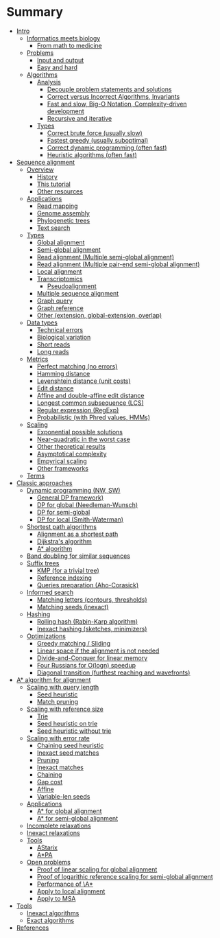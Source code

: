 # Summary

- [Intro]()
    - [Informatics meets biology]()
        - [From math to medicine]()
    - [Problems]()
        - [Input and output]()
        - [Easy and hard]()
    - [Algorithms]()
        - [Analysis]()
            - [Decouple problem statements and solutions](informal)
            - [Correct versus Incorrect Algorithms, Invariants]()
            - [Fast and slow, Big-O Notation, Complexity-driven
              development]()
            - [Recursive and iterative]()
        - [Types]()
            - [Correct brute force (usually slow)]()
            - [Fastest greedy (usually suboptimal)]()
            - [Correct dynamic programming (often fast)]()
            - [Heuristic algorithms (often fast)]()
- [Sequence alignment]()
    - [Overview](overview.md)
        - [History](history.md)
        - [This tutorial](tutorial.md)
        - [Other resources]()
    - [Applications]()
        - [Read mapping]()
        - [Genome assembly]()
        - [Phylogenetic trees]()
        - [Text search]()
    - [Types](types.md)
        - [Global alignment]()
        - [Semi-global alignment]()
        - [Read alignment (Multiple semi-global alignment)]()
        - [Read alignment (Multiple pair-end semi-global alignment)]()
        - [Local alignment]()
        - [Transcriptomics](transcriptomics.md)
            - [Pseudoalignment]()
        - [Multiple sequence alignment]()
        - [Graph query]()
        - [Graph reference]()
        - [Other (extension, global-extension, overlap)]()
    - [Data types]()
        - [Technical errors]()
        - [Biological variation]()
        - [Short reads]()
        - [Long reads]()
    - [Metrics]()
        - [Perfect matching (no errors)]()
        - [Hamming distance]()
        - [Levenshtein distance (unit costs)]()
        - [Edit distance]()
        - [Affine and double-affine edit distance]()
        - [Longest common subsequence (LCS)]()
        - [Regular expression (RegExp)]()
        - [Probabilistic (with Phred values, HMMs)]()
    - [Scaling]()
        - [Exponential possible solutions]()
        - [Near-quadratic in the worst case]()
        - [Other theoretical results]()
        - [Asymptotical complexity]()
        - [Empyrical scaling]()
        - [Other frameworks]()
    - [Terms](terms.md)
- [Classic approaches]()
    - [Dynamic programming (NW, SW)](dp.md)
        - [General DP framework)]()
        - [DP for global (Needleman-Wunsch)]()
        - [DP for semi-global]()
        - [DP for local (Smith-Waterman)]()
    - [Shortest path algorithms]()
        - [Alignment as a shortest path]()
        - [Dijkstra's algorithm]()
        - [A\* algorithm]()
    - [Band doubling for similar sequences]()
    - [Suffix trees]()
        - [KMP (for a trivial tree)]()
        - [Reference indexing]()
        - [Queries preparation (Aho-Corasick)]()
    - [Informed search]()
        - [Matching letters (contours, thresholds)]()
        - [Matching seeds (inexact)]()
    - [Hashing]()
        - [Rolling hash (Rabin-Karp algorithm)]()
        - [Inexact hashing (sketches, minimizers)]()
    - [Optimizations]()
        - [Greedy matching / Sliding]()
        - [Linear space if the alignment is not needed]()
        - [Divide-and-Conquer for linear memory]()
        - [Four Russians for O(logn) speedup]()
        - [Diagonal transition (furthest reaching and wavefronts)]()
- [A\* algorithm for alignment]()
    - [Scaling with query length]()
        - [Seed heuristic]()
        - [Match pruning]()
    - [Scaling with reference size]()
        - [Trie]()
        - [Seed heuristic on trie]()
        - [Seed heuristic without trie]()
    - [Scaling with error rate]()
        - [Chaining seed heuristic]()
        - [Inexact seed matches]()
        - [Pruning]()
        - [Inexact matches]()
        - [Chaining]()
        - [Gap cost]()
        - [Affine]()
        - [Variable-len seeds]()
    - [Applications]()
        - [A\* for global alignment]()
        - [A\* for semi-global alignment](astar-semiglobal.md)
    - [Incomplete relaxations]()
    - [Inexact relaxations]()
    - [Tools]()
        - [AStarix]()
        - [A\*PA]()
    - [Open problems]()
        - [Proof of linear scaling for global alignment]()
        - [Proof of logarithic reference scaling for semi-global alignment]()
        - [Performance of \A*]()
        - [Apply to local alignment]()
        - [Apply to MSA]()
- [Tools]()
    - [Inexact algorithms]()
    - [Exact algorithms]()
- [References]()
